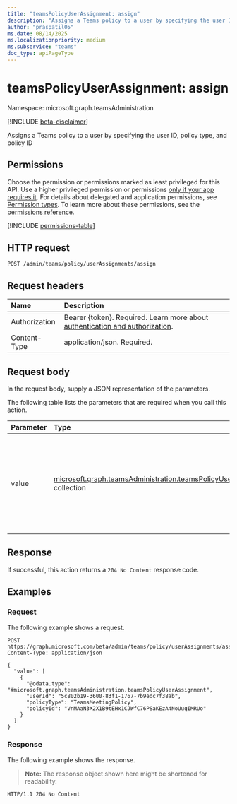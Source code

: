 ```yaml
---
title: "teamsPolicyUserAssignment: assign"
description: "Assigns a Teams policy to a user by specifying the user ID, policy type, and policy ID"
author: "praspatil05"
ms.date: 08/14/2025
ms.localizationpriority: medium
ms.subservice: "teams"
doc_type: apiPageType
---
```


# teamsPolicyUserAssignment: assign

Namespace: microsoft.graph.teamsAdministration

[!INCLUDE [beta-disclaimer](../../includes/beta-disclaimer.md)]

Assigns a Teams policy to a user by specifying the user ID, policy type, and policy ID

## Permissions

Choose the permission or permissions marked as least privileged for this API. Use a higher privileged permission or permissions [only if your app requires it](/graph/permissions-overview#best-practices-for-using-microsoft-graph-permissions). For details about delegated and application permissions, see [Permission types](/graph/permissions-overview#permission-types). To learn more about these permissions, see the [permissions reference](/graph/permissions-reference).

<!-- {
  "blockType": "permissions",
  "name": "teamsadministration-teamspolicyuserassignment-assign-permissions"
}
-->
[!INCLUDE [permissions-table](../includes/permissions/teamsadministration-teamspolicyuserassignment-assign-permissions.md)]

## HTTP request

<!-- {
  "blockType": "ignored"
}
-->
``` http
POST /admin/teams/policy/userAssignments/assign
```

## Request headers

|Name|Description|
|:---|:---|
|Authorization|Bearer {token}. Required. Learn more about [authentication and authorization](/graph/auth/auth-concepts).|
|Content-Type|application/json. Required.|

## Request body

In the request body, supply a JSON representation of the parameters.

The following table lists the parameters that are required when you call this action.

|Parameter|Type|Description|
|:---|:---|:---|
|value|[microsoft.graph.teamsAdministration.teamsPolicyUserAssignment](../resources/teamsadministration-teamspolicyuserassignment.md) collection|A collection of user-policy assignment objects, specifying the user ID, policy type, and policy ID to assign.|



## Response

If successful, this action returns a `204 No Content` response code.

## Examples

### Request

The following example shows a request.
<!-- {
  "blockType": "request",
  "name": "teamspolicyuserassignmentthis.assign"
}
-->
``` http
POST https://graph.microsoft.com/beta/admin/teams/policy/userAssignments/assign
Content-Type: application/json

{
  "value": [
    {
      "@odata.type": "#microsoft.graph.teamsAdministration.teamsPolicyUserAssignment",
      "userId": "5c802b19-3600-83f1-1767-7b9edc7f38ab",
      "policyType": "TeamsMeetingPolicy",
      "policyId": "VnMAaN3X2X1B9tEHx1CJWfC76PSaKEzA4NoUuqIMRUo"
    }
  ]
}
```


### Response

The following example shows the response.
>**Note:** The response object shown here might be shortened for readability.
<!-- {
  "blockType": "response",
  "truncated": true
}
-->
``` http
HTTP/1.1 204 No Content
```

